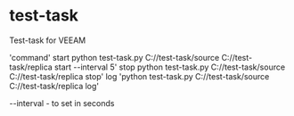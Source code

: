# test-task
Test-task for VEEAM

'command' 
start python test-task.py C:/<your path>/test-task/source C:/<your path>/test-task/replica start --interval 5' 
stop python test-task.py C:/<your path>/test-task/source C:/<your path>/test-task/replica stop'
log 'python test-task.py C:/<your path>/test-task/source C:/<your path>/test-task/replica log'

  --interval - to set in seconds
